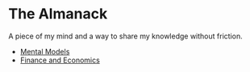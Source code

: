 # The Almanack
A piece of my mind and a way to share my knowledge without friction.

- [Mental Models](./mental_models.md)
- [Finance and Economics](./finance.md)